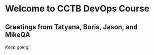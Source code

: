# Welcome to CCTB DevOps Course
## Greetings from Tatyana, Boris, Jason, and MikeQA
###### Keep going!